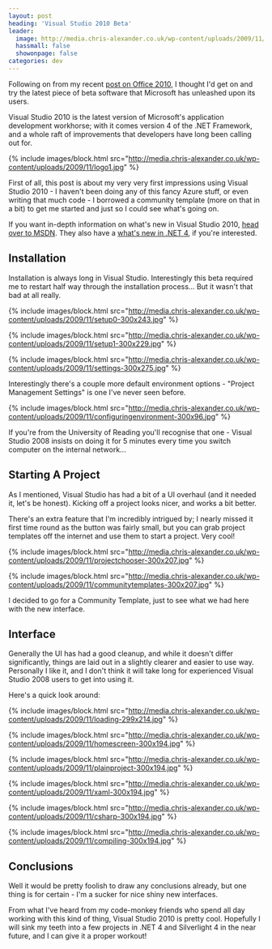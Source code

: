 ```yaml
---
layout: post
heading: 'Visual Studio 2010 Beta'
leader:
  image: http://media.chris-alexander.co.uk/wp-content/uploads/2009/11/logo1.jpg
  hassmall: false
  showonpage: false
categories: dev
---
```


Following on from my recent [post on Office 2010](/1453), I thought I'd get on and try the latest piece of beta software that Microsoft has unleashed upon its users.

Visual Studio 2010 is the latest version of Microsoft's application development workhorse; with it comes version 4 of the .NET Framework, and a whole raft of improvements that developers have long been calling out for.

{% include images/block.html src="http://media.chris-alexander.co.uk/wp-content/uploads/2009/11/logo1.jpg" %}

First of all, this post is about my very very first impressions using Visual Studio 2010 - I haven't been doing any of this fancy Azure stuff, or even writing that much code - I borrowed a community template (more on that in a bit) to get me started and just so I could see what's going on.

If you want in-depth information on what's new in Visual Studio 2010, [head over to MSDN](http://msdn.microsoft.com/en-us/library/bb386063(VS.100).aspx). They also have a [what's new in .NET 4](http://msdn.microsoft.com/en-us/library/ms171868(VS.100).aspx), if you're interested.

## Installation

Installation is always long in Visual Studio. Interestingly this beta required me to restart half way through the installation process... But it wasn't that bad at all really.

{% include images/block.html src="http://media.chris-alexander.co.uk/wp-content/uploads/2009/11/setup0-300x243.jpg" %}

{% include images/block.html src="http://media.chris-alexander.co.uk/wp-content/uploads/2009/11/setup1-300x229.jpg" %}

{% include images/block.html src="http://media.chris-alexander.co.uk/wp-content/uploads/2009/11/settings-300x275.jpg" %}

Interestingly there's a couple more default environment options - "Project Management Settings" is one I've never seen before.

{% include images/block.html src="http://media.chris-alexander.co.uk/wp-content/uploads/2009/11/configuringenvironment-300x96.jpg" %}

If you're from the University of Reading you'll recognise that one - Visual Studio 2008 insists on doing it for 5 minutes every time you switch computer on the internal network...

## Starting A Project

As I mentioned, Visual Studio has had a bit of a UI overhaul (and it needed it, let's be honest). Kicking off a project looks nicer, and works a bit better.

There's an extra feature that I'm incredibly intrigued by; I nearly missed it first time round as the button was fairly small, but you can grab project templates off the internet and use them to start a project. Very cool!

{% include images/block.html src="http://media.chris-alexander.co.uk/wp-content/uploads/2009/11/projectchooser-300x207.jpg" %}

{% include images/block.html src="http://media.chris-alexander.co.uk/wp-content/uploads/2009/11/communitytemplates-300x207.jpg" %}

I decided to go for a Community Template, just to see what we had here with the new interface.

## Interface

Generally the UI has had a good cleanup, and while it doesn't differ significantly, things are laid out in a slightly clearer and easier to use way. Personally I like it, and I don't think it will take long for experienced Visual Studio 2008 users to get into using it.

Here's a quick look around:

{% include images/block.html src="http://media.chris-alexander.co.uk/wp-content/uploads/2009/11/loading-299x214.jpg" %}

{% include images/block.html src="http://media.chris-alexander.co.uk/wp-content/uploads/2009/11/homescreen-300x194.jpg" %}

{% include images/block.html src="http://media.chris-alexander.co.uk/wp-content/uploads/2009/11/plainproject-300x194.jpg" %}

{% include images/block.html src="http://media.chris-alexander.co.uk/wp-content/uploads/2009/11/xaml-300x194.jpg" %}

{% include images/block.html src="http://media.chris-alexander.co.uk/wp-content/uploads/2009/11/csharp-300x194.jpg" %}

{% include images/block.html src="http://media.chris-alexander.co.uk/wp-content/uploads/2009/11/compiling-300x194.jpg" %}

## Conclusions

Well it would be pretty foolish to draw any conclusions already, but one thing is for certain - I'm a sucker for nice shiny new interfaces.

From what I've heard from my code-monkey friends who spend all day working with this kind of thing, Visual Studio 2010 is pretty cool. Hopefully I will sink my teeth into a few projects in .NET 4 and Silverlight 4 in the near future, and I can give it a proper workout!
